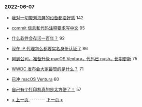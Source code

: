 ### 2022-06-07 
- [我对一切带刘海屏的设备都没好感](https://www.v2ex.com/t/857771) 142
- [commit 信息和代码注释要求写中文](https://www.v2ex.com/t/857700) 95
- [什么软件会存活一百年？](https://www.v2ex.com/t/857943) 92
- [现在 IP 代理怎么都要实名身份认证了](https://www.v2ex.com/t/857695) 86
- [刚到公司，准备升级 macOS Ventura，代码已 push，长期更新](https://www.v2ex.com/t/857754) 75
- [WWDC 发布会大家最赞的是什么？](https://www.v2ex.com/t/857738) 71
- [已冲 macOS Ventura](https://www.v2ex.com/t/857764) 60
- [自己有个打印机真的是太方便了！](https://www.v2ex.com/t/857872) 57 

- [ < 上一页 ](https://github.com/able8/v2ex-hot-record/blob/master/2022-06-06.md) -------- [ 下一页 > ](https://github.com/able8/v2ex-hot-record/blob/master/2022-06-08.md)